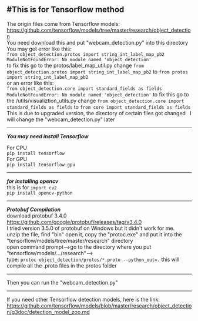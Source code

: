 #This is for Tensorflow method
---


The origin files come from Tensorflow models:  
https://github.com/tensorflow/models/tree/master/research/object_detection  
You need download this and put "webcam_detection.py" into this directory  
You may get error like this:  
`from object_detection.protos import string_int_label_map_pb2 ModuleNotFoundError: No module named 'object_detection'`  
to fix this go to the protos/label_map_util.py change `from object_detection.protos import string_int_label_map_pb2` to `from protos import string_int_label_map_pb2`  
or an error like this:  
`from object_detection.core import standard_fields as fields ModuleNotFoundError: No module named 'object_detection'`
to fix this go to the /utils/visualiztion_utils.py change `from object_detection.core import standard_fields as fields` to `from core import standard_fields as fields`  
This is due to upgraded version, the directory of certain files got changed  
I will change the "webcam_detection.py" later


---
***You may need install Tensorflow***

For CPU  
`pip install tensorflow`  
For GPU  
`pip install tensorflow-gpu`

---
***for installing opencv***  
this is for `import cv2`  
`pip install opencv-python`

---

***Protobuf Compilation***  
download protobuf 3.4.0 https://github.com/google/protobuf/releases/tag/v3.4.0  
I tried version 3.5.0 of protobuf on Windows but it didn't work for me.  
unzip the file, find "bin" open it, copy the "protoc.exe" and put it into the "tensorflow/models/tree/master/research" directory  
open command prompt-->go to the directory where you put "tensorflow/models/.../research"-->  
type: `protoc object_detection/protos/*.proto --python_out=.` this will compile all the .proto files in the protos folder  

---
Then you can run the "webcam_detection.py"  

---
If you need other Tensorflow detection models, here is the link:  
https://github.com/tensorflow/models/blob/master/research/object_detection/g3doc/detection_model_zoo.md
